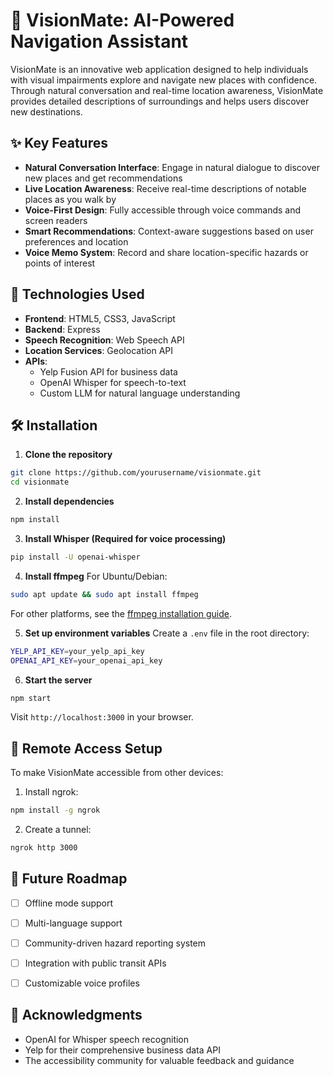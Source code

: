 
# 🎯 VisionMate: AI-Powered Navigation Assistant

VisionMate is an innovative web application designed to help individuals with visual impairments explore and navigate new places with confidence. Through natural conversation and real-time location awareness, VisionMate provides detailed descriptions of surroundings and helps users discover new destinations.


## ✨ Key Features

- **Natural Conversation Interface**: Engage in natural dialogue to discover new places and get recommendations
- **Live Location Awareness**: Receive real-time descriptions of notable places as you walk by
- **Voice-First Design**: Fully accessible through voice commands and screen readers
- **Smart Recommendations**: Context-aware suggestions based on user preferences and location
- **Voice Memo System**: Record and share location-specific hazards or points of interest

## 🚀 Technologies Used

- **Frontend**: HTML5, CSS3, JavaScript
- **Backend**: Express
- **Speech Recognition**: Web Speech API
- **Location Services**: Geolocation API
- **APIs**: 
  - Yelp Fusion API for business data
  - OpenAI Whisper for speech-to-text
  - Custom LLM for natural language understanding

## 🛠️ Installation

1. **Clone the repository**
```bash
git clone https://github.com/yourusername/visionmate.git
cd visionmate
```

2. **Install dependencies**
```bash
npm install
```

3. **Install Whisper (Required for voice processing)**
```bash
pip install -U openai-whisper
```

4. **Install ffmpeg**
For Ubuntu/Debian:
```bash
sudo apt update && sudo apt install ffmpeg
```
For other platforms, see the [ffmpeg installation guide](https://ffmpeg.org/download.html).

5. **Set up environment variables**
Create a `.env` file in the root directory:
```bash
YELP_API_KEY=your_yelp_api_key
OPENAI_API_KEY=your_openai_api_key
```

6. **Start the server**
```bash
npm start
```

Visit `http://localhost:3000` in your browser.

## 📱 Remote Access Setup

To make VisionMate accessible from other devices:

1. Install ngrok:
```bash
npm install -g ngrok
```

2. Create a tunnel:
```bash
ngrok http 3000
```

## 🎯 Future Roadmap

- [ ] Offline mode support
- [ ] Multi-language support
- [ ] Community-driven hazard reporting system
- [ ] Integration with public transit APIs
- [ ] Customizable voice profiles


## 🙏 Acknowledgments

- OpenAI for Whisper speech recognition
- Yelp for their comprehensive business data API
- The accessibility community for valuable feedback and guidance






